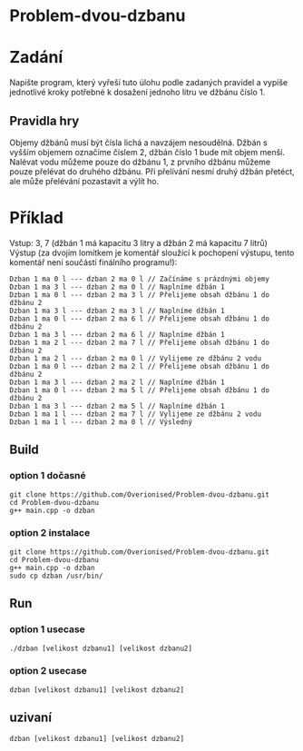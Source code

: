 # Problem-dvou-dzbanu

# Zadání
Napište program, který vyřeší tuto úlohu podle zadaných pravidel a vypíše jednotlivé kroky potřebné
k dosažení jednoho litru ve džbánu číslo 1.
## Pravidla hry
Objemy džbánů musí být čísla lichá a navzájem nesoudělná.
Džbán s vyšším objemem označíme číslem 2, džbán číslo 1 bude mít objem menší.
Nalévat vodu můžeme pouze do džbánu 1, z prvního džbánu můžeme pouze přelévat  do druhého džbánu. Při přelívání nesmí druhý džbán přetéct, ale může přelévání pozastavit a výlít ho.

# Příklad
Vstup: 3, 7 (džbán 1 má kapacitu 3 litry a džbán 2 má kapacitu 7 litrů)
Výstup (za dvojím lomítkem je komentář sloužící k pochopení výstupu, tento komentář není součástí
finálního programu!):

~~~
Dzban 1 ma 0 l --- dzban 2 ma 0 l // Začínáme s prázdnými objemy
Dzban 1 ma 3 l --- dzban 2 ma 0 l // Naplníme džbán 1
Dzban 1 ma 0 l --- dzban 2 ma 3 l // Přelijeme obsah džbánu 1 do džbánu 2
Dzban 1 ma 3 l --- dzban 2 ma 3 l // Naplníme džbán 1
Dzban 1 ma 0 l --- dzban 2 ma 6 l // Přelijeme obsah džbánu 1 do džbánu 2
Dzban 1 ma 3 l --- dzban 2 ma 6 l // Naplníme džbán 1
Dzban 1 ma 2 l --- dzban 2 ma 7 l // Přelijeme obsah džbánu 1 do džbánu 2
Dzban 1 ma 2 l --- dzban 2 ma 0 l // Vylijeme ze džbánu 2 vodu
Dzban 1 ma 0 l --- dzban 2 ma 2 l // Přelijeme obsah džbánu 1 do džbánu 2
Dzban 1 ma 3 l --- dzban 2 ma 2 l // Naplníme džbán 1
Dzban 1 ma 0 l --- dzban 2 ma 5 l // Přelijeme obsah džbánu 1 do džbánu 2
Dzban 1 ma 3 l --- dzban 2 ma 5 l // Naplníme džbán 1
Dzban 1 ma 1 l --- dzban 2 ma 7 l // Vylijeme ze džbánu 2 vodu
Dzban 1 ma 1 l --- dzban 2 ma 0 l // Výsledný
~~~

## Build

### option 1 dočasné
~~~ shell
git clone https://github.com/Overionised/Problem-dvou-dzbanu.git
cd Problem-dvou-dzbanu
g++ main.cpp -o dzban
~~~

### option 2 instalace
~~~ shell
git clone https://github.com/Overionised/Problem-dvou-dzbanu.git
cd Problem-dvou-dzbanu
g++ main.cpp -o dzban
sudo cp dzban /usr/bin/
~~~
## Run
### option 1 usecase
~~~ shell
./dzban [velikost dzbanu1] [velikost dzbanu2]
~~~

### option 2 usecase
~~~ shell
dzban [velikost dzbanu1] [velikost dzbanu2]
~~~

## uzivaní
~~~ shell
dzban [velikost dzbanu1] [velikost dzbanu2]
~~~

